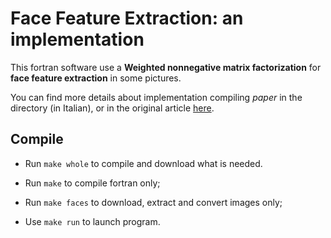 # Face Feature Extraction: an implementation

This fortran software use a **Weighted nonnegative matrix factorization** 
for **face feature extraction** in some pictures.

You can find more details about implementation compiling *paper* in the directory (in Italian), 
or in the original article [here](http://perso.uclouvain.be/paul.vandooren/publications/BlondelHV07.pdf).

## Compile
- Run `make whole` to compile and download what is needed.

- Run `make` to compile fortran only;
- Run `make faces` to download, extract and convert images only;

- Use `make run` to launch program.


